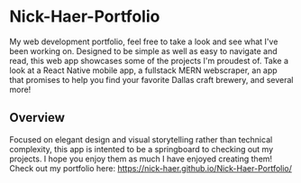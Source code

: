 # Nick-Haer-Portfolio

My web development portfolio, feel free to take a look and see what I've been working on.
Designed to be simple as well as easy to navigate and read, this web app showcases some of the projects I'm proudest of. Take a look at a React Native mobile app, a fullstack MERN webscraper, an app that promises to help you find your favorite Dallas craft brewery, and several more!

## Overview

Focused on elegant design and visual storytelling rather than technical complexity, this app is intented to be a springboard to checking out my projects. I hope you enjoy them as much I have enjoyed creating them! Check out my portfolio here: https://nick-haer.github.io/Nick-Haer-Portfolio/
